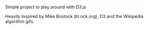 Simple project to play around with D3.js

Heavily inspired by Mike Bostock (bl.ock.org), D3 and the Wikipedia algorithm gifs.
